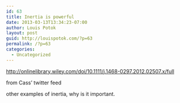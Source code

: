 ```yaml
---
id: 63
title: Inertia is powerful
date: 2013-03-13T13:34:23-07:00
author: Louis Potok
layout: post
guid: http://louispotok.com/?p=63
permalink: /?p=63
categories:
  - Uncategorized
---
```

http://onlinelibrary.wiley.com/doi/10.1111/j.1468-0297.2012.02507.x/full

from Cass&#8217; twitter feed

other examples of inertia, why is it important.